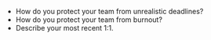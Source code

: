 - How do you protect your team from unrealistic deadlines?
- How do you protect your team from burnout?
- Describe your most recent 1:1.